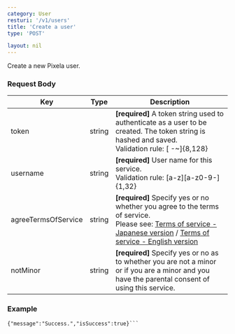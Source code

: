 ```yaml
---
category: User
resturi: '/v1/users'
title: 'Create a user'
type: 'POST'

layout: nil
---
```


Create a new Pixela user.

### Request Body

|Key|Type|Description|
|---|---|---|
|token|string|**[required]** A token string used to authenticate as a user to be created. The token string is hashed and saved.<br>Validation rule: [ -~]{8,128}|
|username|string|**[required]** User name for this service.<br>Validation rule: [a-z][a-z0-9-]{1,32}|
|agreeTermsOfService|string|**[required]** Specify yes or no whether you agree to the terms of service.<br>Please see: [Terms of service - Japanese version](https://github.com/a-know/Pixela/wiki/%E5%88%A9%E7%94%A8%E8%A6%8F%E7%B4%84%EF%BC%88Terms-of-Service-Japanese-Version%EF%BC%89) / [Terms of service - English version](https://github.com/a-know/Pixela/wiki/Terms-of-Service)|
|notMinor|string|**[required]** Specify yes or no as to whether you are not a minor or if you are a minor and you have the parental consent of using this service.|


### Example

```$ curl -X POST https://pixe.la/v1/users -d '{"token":"thisissecret", "username":"a-know", "agreeTermsOfService":"yes", "notMinor":"yes"}'
{"message":"Success.","isSuccess":true}```
